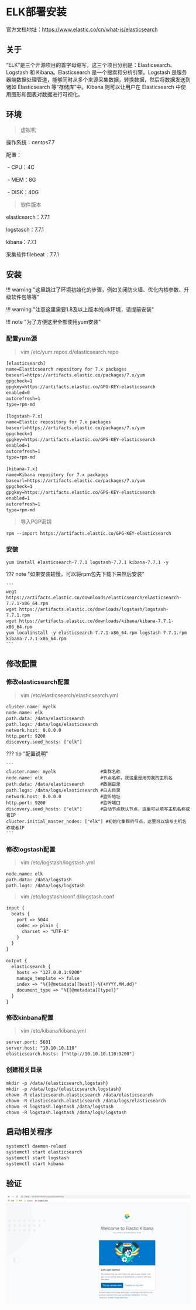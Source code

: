 # ELK部署安装

官方文档地址：https://www.elastic.co/cn/what-is/elasticsearch



## 关于

“ELK”是三个开源项目的首字母缩写，这三个项目分别是：Elasticsearch、Logstash 和 Kibana。Elasticsearch 是一个搜索和分析引擎。Logstash 是服务器端数据处理管道，能够同时从多个来源采集数据，转换数据，然后将数据发送到诸如 Elasticsearch 等“存储库”中。Kibana 则可以让用户在 Elasticsearch 中使用图形和图表对数据进行可视化。



## 环境

> 虚拟机

操作系统：centos7.7

配置：

​	- CPU：4C 

​	- MEM：8G  

​	- DISK：40G



> 软件版本

elasticearch：7.7.1

logstasch：7.7.1

kibana：7.7.1

采集软件filebeat：7.7.1



## 安装

!!! warning "这里跳过了环境初始化的步骤，例如关闭防火墙、优化内核参数、升级软件包等等"

!!! warning "注意这里需要1.8及以上版本的jdk环境，请提前安装"

!!! note "为了方便这里全部使用yum安装"



### 配置yum源

> vim /etc/yum.repos.d/elasticsearch.repo

````
[elasticsearch]
name=Elasticsearch repository for 7.x packages
baseurl=https://artifacts.elastic.co/packages/7.x/yum
gpgcheck=1
gpgkey=https://artifacts.elastic.co/GPG-KEY-elasticsearch
enabled=0
autorefresh=1
type=rpm-md

[logstash-7.x]
name=Elastic repository for 7.x packages
baseurl=https://artifacts.elastic.co/packages/7.x/yum
gpgcheck=1
gpgkey=https://artifacts.elastic.co/GPG-KEY-elasticsearch
enabled=1
autorefresh=1
type=rpm-md

[kibana-7.x]
name=Kibana repository for 7.x packages
baseurl=https://artifacts.elastic.co/packages/7.x/yum
gpgcheck=1
gpgkey=https://artifacts.elastic.co/GPG-KEY-elasticsearch
enabled=1
autorefresh=1
type=rpm-md
````

> 导入PGP密钥

```
rpm --import https://artifacts.elastic.co/GPG-KEY-elasticsearch
```



### 安装

```
yum install elasticsearch-7.7.1 logstash-7.7.1 kibana-7.7.1 -y
```

??? note "如果安装较慢，可以将rpm包先下载下来然后安装"

    ```
    wegt https://artifacts.elastic.co/downloads/elasticsearch/elasticsearch-7.7.1-x86_64.rpm
    wget https://artifacts.elastic.co/downloads/logstash/logstash-7.7.1.rpm
    wget https://artifacts.elastic.co/downloads/kibana/kibana-7.7.1-x86_64.rpm
    yum localinstall -y elasticsearch-7.7.1-x86_64.rpm logstash-7.7.1.rpm kibana-7.7.1-x86_64.rpm
    ```


## 修改配置

### 修改elasticsearch配置

> vim /etc/elasticsearch/elasticsearch.yml

```
cluster.name: myelk
node.name: elk
path.data: /data/elasticsearch
path.logs: /data/logs/elasticsearch
network.host: 0.0.0.0
http.port: 9200
discovery.seed_hosts: ["elk"]
```

??? tip "配置说明"

	```
	cluster.name: myelk                 #集群名称
	node.name: elk                      #节点名称，我这里是用的我的主机名
	path.data: /data/elasticsearch      #数据目录
	path.logs: /data/logs/elasticsearch #日志目录
	network.host: 0.0.0.0               #监听地址
	http.port: 9200                     #监听端口
	discovery.seed_hosts: ["elk"]       #启动节点默认节点，这里可以填写主机名称或者IP
	cluster.initial_master_nodes: ["elk"] #初始化集群的节点，这里可以填写主机名称或者IP
	```

  


### 修改logstash配置

> vim /etc/logstash/logstash.yml

```
node.name: elk
path.data: /data/logstash
path.logs: /data/logs/logstash
```



> vim /etc/logstash/conf.d/logstash.conf

```
input {
  beats {
    port => 5044
    codec => plain {
      charset => "UTF-8"
    }
  }
}

output {
  elasticsearch {
    hosts => "127.0.0.1:9200"
    manage_template => false
    index => "%{[@metadata][beat]}-%{+YYYY.MM.dd}"
    document_type => "%{[@metadata][type]}"
  }
}
```



### 修改kinbana配置

> vim /etc/kibana/kibana.yml

```
server.port: 5601
server.host: "10.10.10.110"
elasticsearch.hosts: ["http://10.10.10.110:9200"]
```




### 创建相关目录

```
mkdir -p /data/{elasticsearch,logstash}
mkdir -p /data/logs/{elasticsearch,logstash}
chown -R elasticsearch.elasticsearch /data/elasticsearch
chown -R elasticsearch.elasticsearch /data/logs/elasticsearch
chown -R logstash.logstash /data/logstash
chown -R logstash.logstash /data/logs/logstash
```





## 启动相关程序

```
systemctl daemon-reload
systemctl start elasticsearch 
systemctl start logstash 
systemctl start kibana 
```





## 验证

![image-20200609171205322](images/image-20200609171205322.png)